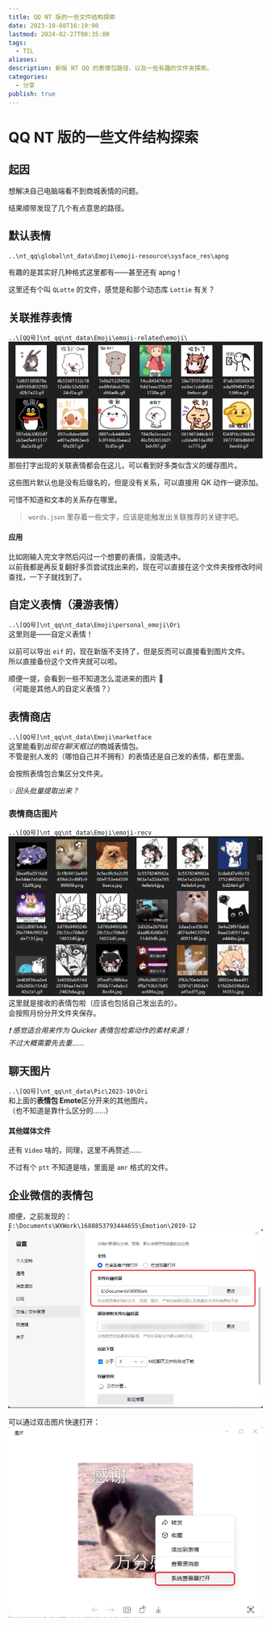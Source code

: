 ```yaml
---  
title: QQ NT 版的一些文件结构探索  
date: 2023-10-08T16:19:00  
lastmod: 2024-02-27T00:35:00  
tags:  
  - TIL  
aliases:   
description: 新版 NT QQ 的表情包路径，以及一些有趣的文件夹探索。  
categories:  
  - 分享  
publish: true  
---  
```

  
# QQ NT 版的一些文件结构探索  
  
## 起因  
想解决自己电脑端看不到商城表情的问题。  
  
结果顺带发现了几个有点意思的路径。  
  
## 默认表情  
`..\nt_qq\global\nt_data\Emoji\emoji-resource\sysface_res\apng`  
  
有趣的是其实好几种格式这里都有——甚至还有 apng！  
  
这里还有个叫 `QLotte` 的文件，感觉是和那个动态库 `Lottie` 有关？  
  
## 关联推荐表情  
`..\[QQ号]\nt_qq\nt_data\Emoji\emoji-related\emoji\`  
![](Assets/Pasted-image-20231009002943.png)  
那些打字出现的关联表情都会在这儿，可以看到好多类似含义的缓存图片。  
  
这些图片默认也是没有后缀名的，但是没有关系，可以直接用 QK 动作一键添加。  
  
可惜不知道和文本的关系存在哪里。  
> `words.json` 里存着一些文字，应该是能触发出关联推荐的关键字吧。  
  
#### 应用  
比如刚输入完文字然后闪过一个想要的表情，没能选中。  
以前我都是再反复翻好多页尝试找出来的，现在可以直接在这个文件夹按修改时间查找，一下子就找到了。  
  
  
## 自定义表情（漫游表情）  
`..\[QQ号]\nt_qq\nt_data\Emoji\personal_emoji\Ori`  
这里则是——自定义表情！  
  
以前可以导出 `eif` 的，现在新版不支持了，但是反而可以直接看到图片文件。  
所以直接备份这个文件夹就可以啦。  
  
顺便一提，会看到一些不知道怎么混进来的图片 🤔  
（可能是其他人的自定义表情？）  
  
## 表情商店  
`..\[QQ号]\nt_qq\nt_data\Emoji\marketface`  
这里能看到*出现在聊天框过的*商城表情包。  
不管是别人发的（哪怕自己并不拥有）的表情还是自己发的表情，都在里面。  
  
会按照表情包合集区分文件夹。  
  
*💡 回头批量提取出来？*   
  
### 表情商店图片  
`..\[QQ号]\nt_qq\nt_data\Emoji\emoji-recv`  
![](Assets/Pasted-image-20231009003811.png)  
这里就是接收的表情包啦（应该也包括自己发出去的）。  
会按照月份分开文件夹保存。  
  
*❗ 感觉适合用来作为 Quicker 表情包检索动作的素材来源！*  
*不过大概需要先去重……*  
  
## 聊天图片  
`..\[QQ号]\nt_qq\nt_data\Pic\2023-10\Ori`  
和上面的**表情包 Emote**区分开来的其他图片。  
（也不知道是靠什么区分的……）  
  
#### 其他媒体文件  
还有 `Video` 啥的，同理，这里不再赘述……  
  
不过有个 `ptt` 不知道是啥，里面是 `amr` 格式的文件。  
  
## 企业微信的表情包  
顺便，之前发现的：  
`E:\Documents\WXWork\1688853793444655\Emotion\2019-12`  
![](Assets/Pasted-image-20231008162101.png)  
  
可以通过双击图片快速打开：  
![](Assets/Pasted-image-20231008162132.png)  
